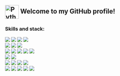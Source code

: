 <div align="left">
<!--     <h2><img src="https://media0.giphy.com/media/v1.Y2lkPTc5MGI3NjExNzJmcm1xbnA4N3huOGY3Ynh2Zm9wbDdqc3N0dHZxb3g4Z2NkZmhtbCZlcD12MV9pbnRlcm5hbF9naWZfYnlfaWQmY3Q9cw/LMt9638dO8dftAjtco/giphy.gif" width="45" alt="Python"> Welcome to my GitHub profile!</h2> -->
    <h2><img src="https://media0.giphy.com/media/v1.Y2lkPTc5MGI3NjExNzJmcm1xbnA4N3huOGY3Ynh2Zm9wbDdqc3N0dHZxb3g4Z2NkZmhtbCZlcD12MV9pbnRlcm5hbF9naWZfYnlfaWQmY3Q9cw/LMt9638dO8dftAjtco/giphy.gif" width="45" alt="Python" style="vertical-align: middle;">  Welcome to my GitHub profile!</h2>
    <h3>Skills and stack:</h3>
    <img src="https://img.shields.io/badge/Flask-000000?style=for-the-badge&logo=flask&logoColor=white" />
    <img src="https://img.shields.io/badge/FastAPI-005571?style=for-the-badge&logo=fastapi" />
    <img src="https://img.shields.io/badge/Django-092E20?style=for-the-badge&logo=django&logoColor=white" />
    <img src="https://img.shields.io/badge/django%20rest-ff1709?style=for-the-badge&logo=django&logoColor=white" /><br>
    <img src="https://img.shields.io/badge/PostgreSQL-316192?style=for-the-badge&logo=postgresql&logoColor=white" />
    <img src="https://img.shields.io/badge/SQLite-07405E?style=for-the-badge&logo=sqlite&logoColor=white" />
    <img src="https://habrastorage.org/webt/sd/il/yi/sdilyi362-ykdpk5aghfsa8sevo.png" /><br>
    <img src="https://img.shields.io/badge/GIT-E44C30?style=for-the-badge&logo=git&logoColor=white" />
    <img src="https://img.shields.io/badge/GitHub-100000?style=for-the-badge&logo=github&logoColor=white" />
    <img src="https://img.shields.io/badge/GitHub_Actions-2088FF?style=for-the-badge&logo=github-actions&logoColor=white" />
    <img src="https://img.shields.io/badge/Docker-2CA5E0?style=for-the-badge&logo=docker&logoColor=white" />
    <img src="https://habrastorage.org/webt/sn/ph/z8/snphz8gdfkjoayn4rqvipxmylai.png" /><br>
    <img src="https://img.shields.io/badge/celery-%2337814A.svg?&style=for-the-badge&logo=celery&logoColor=white" />
    <img src="https://img.shields.io/badge/redis-%23DC382D.svg?&style=for-the-badge&logo=redis&logoColor=white" /><br>
    <img src="https://habrastorage.org/webt/ph/nh/1z/phnh1zdotmrcumthtvafd5xmyqo.jpeg" />
    <img src="https://habrastorage.org/webt/h_/bx/5p/h_bx5pbsihbuqf0pdulvawb4pjm.png" />
    <img src="https://img.shields.io/badge/Socket.io-010101?&style=for-the-badge&logo=Socket.io&logoColor=white" />
    <img src="https://img.shields.io/badge/Selenium-43B02A?style=for-the-badge&logo=Selenium&logoColor=white" /><br>
    <img src="https://img.shields.io/badge/Ubuntu-E95420?style=for-the-badge&logo=ubuntu&logoColor=white" />
    <img src="https://img.shields.io/badge/Windows_11-0078d4?style=for-the-badge&logo=windows-11&logoColor=white" />
    <img src="https://img.shields.io/badge/PyCharm-000000.svg?&style=for-the-badge&logo=PyCharm&logoColor=white" />
    <img src="https://img.shields.io/badge/Postman-FF6C37?style=for-the-badge&logo=Postman&logoColor=white" />
    <img src="https://img.shields.io/badge/Jupyter-F37626.svg?&style=for-the-badge&logo=Jupyter&logoColor=white" /><br>
</div>
<div align="center">

</div>

<!--
**bendenko-v/bendenko-v** is a ✨ _special_ ✨ repository because its `README.md` (this file) appears on your GitHub profile.

Here are some ideas to get you started:

- 🔭 I’m currently working on ...
- 🌱 I’m currently learning ...
- 👯 I’m looking to collaborate on ...
- 🤔 I’m looking for help with ...
- 💬 Ask me about ...
- 📫 How to reach me: ...
- 😄 Pronouns: ...
- ⚡ Fun fact: ...
-->
